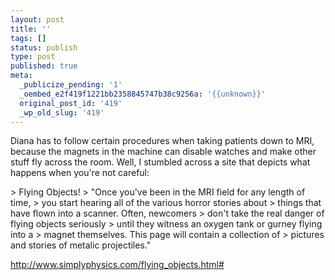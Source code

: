 ```yaml
---
layout: post
title: ''
tags: []
status: publish
type: post
published: true
meta:
  _publicize_pending: '1'
  _oembed_e2f419f1221bb2358845747b38c9256a: '{{unknown}}'
  original_post_id: '419'
  _wp_old_slug: '419'
---
```

Diana has to follow certain procedures when taking patients down to MRI, because the magnets in the machine can disable watches and make other stuff fly across the room.  Well, I stumbled across a site that depicts what happens when you're not careful:

&gt; Flying Objects!
&gt; "Once you've been in the MRI field for any length of time,
&gt; you start hearing all of the various horror stories about
&gt; things that have flown into a scanner. Often, newcomers
&gt; don't take the real danger of flying objects seriously
&gt; until they witness an oxygen tank or gurney flying into a
&gt; magnet themselves. This page will contain a collection of
&gt; pictures and stories of metalic projectiles."

http://www.simplyphysics.com/flying_objects.html#
